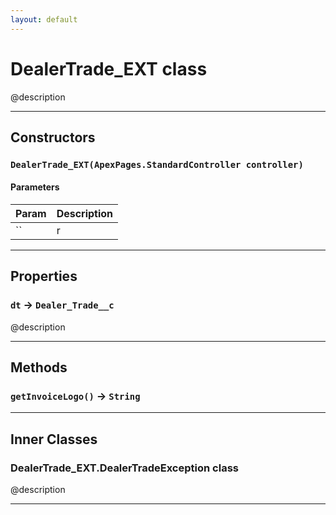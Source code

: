 ```yaml
---
layout: default
---
```

# DealerTrade_EXT class

@description

---
## Constructors
### `DealerTrade_EXT(ApexPages.StandardController controller)`
#### Parameters
|Param|Description|
|-----|-----------|
|`` | r |

---
## Properties

### `dt` → `Dealer_Trade__c`

@description

---
## Methods
### `getInvoiceLogo()` → `String`
---
## Inner Classes

### DealerTrade_EXT.DealerTradeException class

@description

---
